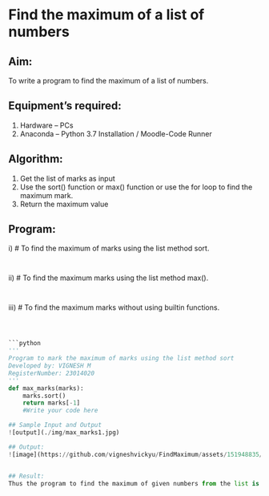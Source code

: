 # Find the maximum of a list of numbers
## Aim:
To write a program to find the maximum of a list of numbers.
## Equipment’s required:
1.	Hardware – PCs
2.	Anaconda – Python 3.7 Installation / Moodle-Code Runner
## Algorithm:
1.	Get the list of marks as input
2.	Use the sort() function or max() function or use the for loop to find the maximum mark.
3.	Return the maximum value
## Program:

i)	# To find the maximum of marks using the list method sort.
```Python



```

ii)	# To find the maximum marks using the list method max().
```Python



```

iii) # To find the maximum marks without using builtin functions.
```Python



```python
''' 
Program to mark the maximum of marks using the list method sort
Developed by: VIGNESH M
RegisterNumber: 23014020
'''
def max_marks(marks):
    marks.sort()
    return marks[-1]
    #Write your code here

## Sample Input and Output
![output](./img/max_marks1.jpg) 

## Output:
![image](https://github.com/vigneshvickyu/FindMaximum/assets/151948835/cac6a5bb-4551-479d-a375-7132850b0f1e)


## Result:
Thus the program to find the maximum of given numbers from the list is written and verified using python programming.
